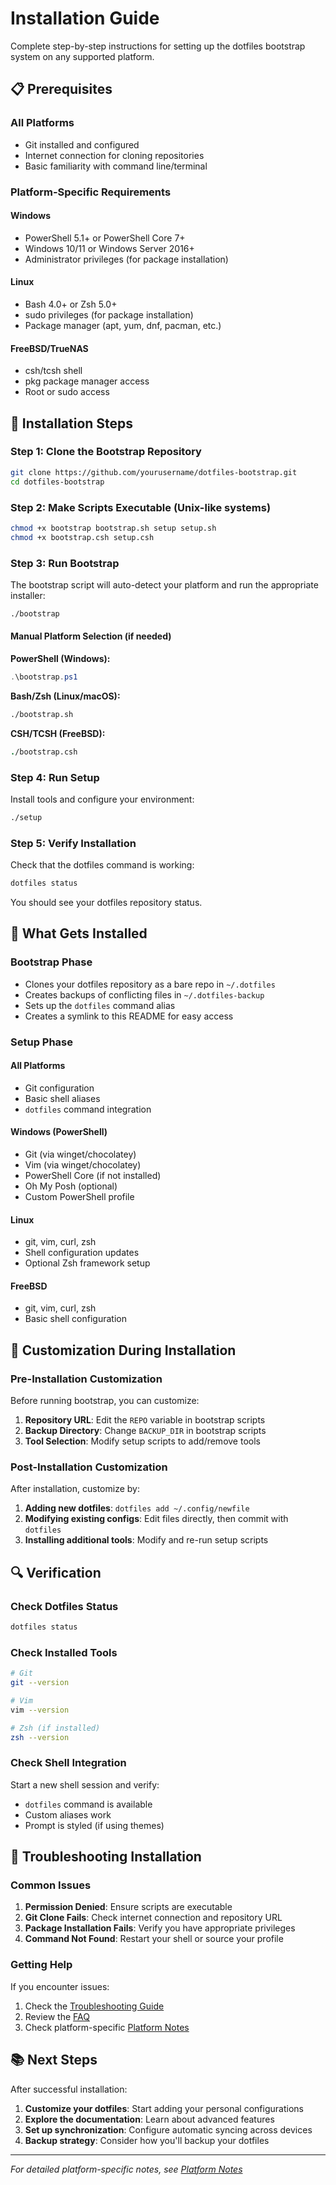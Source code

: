 # Installation Guide

Complete step-by-step instructions for setting up the dotfiles bootstrap system on any supported platform.

## 📋 Prerequisites

### All Platforms

-   Git installed and configured
-   Internet connection for cloning repositories
-   Basic familiarity with command line/terminal

### Platform-Specific Requirements

#### Windows

-   PowerShell 5.1+ or PowerShell Core 7+
-   Windows 10/11 or Windows Server 2016+
-   Administrator privileges (for package installation)

#### Linux

-   Bash 4.0+ or Zsh 5.0+
-   sudo privileges (for package installation)
-   Package manager (apt, yum, dnf, pacman, etc.)

#### FreeBSD/TrueNAS

-   csh/tcsh shell
-   pkg package manager access
-   Root or sudo access

## 🚀 Installation Steps

### Step 1: Clone the Bootstrap Repository

```bash
git clone https://github.com/yourusername/dotfiles-bootstrap.git
cd dotfiles-bootstrap
```

### Step 2: Make Scripts Executable (Unix-like systems)

```bash
chmod +x bootstrap bootstrap.sh setup setup.sh
chmod +x bootstrap.csh setup.csh
```

### Step 3: Run Bootstrap

The bootstrap script will auto-detect your platform and run the appropriate installer:

```bash
./bootstrap
```

#### Manual Platform Selection (if needed)

**PowerShell (Windows):**

```powershell
.\bootstrap.ps1
```

**Bash/Zsh (Linux/macOS):**

```bash
./bootstrap.sh
```

**CSH/TCSH (FreeBSD):**

```csh
./bootstrap.csh
```

### Step 4: Run Setup

Install tools and configure your environment:

```bash
./setup
```

### Step 5: Verify Installation

Check that the dotfiles command is working:

```bash
dotfiles status
```

You should see your dotfiles repository status.

## 🔧 What Gets Installed

### Bootstrap Phase

-   Clones your dotfiles repository as a bare repo in `~/.dotfiles`
-   Creates backups of conflicting files in `~/.dotfiles-backup`
-   Sets up the `dotfiles` command alias
-   Creates a symlink to this README for easy access

### Setup Phase

#### All Platforms

-   Git configuration
-   Basic shell aliases
-   `dotfiles` command integration

#### Windows (PowerShell)

-   Git (via winget/chocolatey)
-   Vim (via winget/chocolatey)
-   PowerShell Core (if not installed)
-   Oh My Posh (optional)
-   Custom PowerShell profile

#### Linux

-   git, vim, curl, zsh
-   Shell configuration updates
-   Optional Zsh framework setup

#### FreeBSD

-   git, vim, curl, zsh
-   Basic shell configuration

## 🎨 Customization During Installation

### Pre-Installation Customization

Before running bootstrap, you can customize:

1.  **Repository URL**: Edit the `REPO` variable in bootstrap scripts
2.  **Backup Directory**: Change `BACKUP_DIR` in bootstrap scripts
3.  **Tool Selection**: Modify setup scripts to add/remove tools

### Post-Installation Customization

After installation, customize by:

1.  **Adding new dotfiles**: `dotfiles add ~/.config/newfile`
2.  **Modifying existing configs**: Edit files directly, then commit with `dotfiles`
3.  **Installing additional tools**: Modify and re-run setup scripts

## 🔍 Verification

### Check Dotfiles Status

```bash
dotfiles status
```

### Check Installed Tools

```bash
# Git
git --version

# Vim
vim --version

# Zsh (if installed)
zsh --version
```

### Check Shell Integration

Start a new shell session and verify:

-   `dotfiles` command is available
-   Custom aliases work
-   Prompt is styled (if using themes)

## 🚨 Troubleshooting Installation

### Common Issues

1.  **Permission Denied**: Ensure scripts are executable
2.  **Git Clone Fails**: Check internet connection and repository URL
3.  **Package Installation Fails**: Verify you have appropriate privileges
4.  **Command Not Found**: Restart your shell or source your profile

### Getting Help

If you encounter issues:

1.  Check the [Troubleshooting Guide](Troubleshooting.md)
2.  Review the [FAQ](FAQ.md)
3.  Check platform-specific [Platform Notes](Platform-Notes.md)

## 📚 Next Steps

After successful installation:

1.  **Customize your dotfiles**: Start adding your personal configurations
2.  **Explore the documentation**: Learn about advanced features
3.  **Set up synchronization**: Configure automatic syncing across devices
4.  **Backup strategy**: Consider how you'll backup your dotfiles

---

*For detailed platform-specific notes, see [Platform Notes](Platform-Notes.md)*

